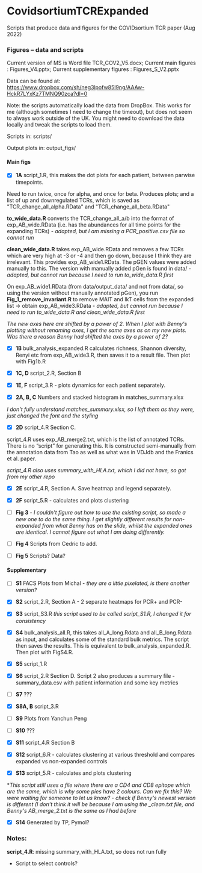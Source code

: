 # CovidsortiumTCRExpanded
Scripts that produce data and figures for the COVIDsortium TCR paper (Aug 2022)

### Figures – data and scripts

Current version of MS is Word file TCR_COV2_V5.docx; Current main figures : Figures_V4.pptx; Current supplementary figures : Figures_S_V2.pptx 

Data can be found at: https://www.dropbox.com/sh/neg3lpofw85l9ng/AAAw-HckR7LYxKz7TMNQ90zca?dl=0

Note: the scripts automatically load the data from DropBox. This works for me (although sometimes I need to change the timeout), but does not seem to always work outside of the UK. You might need to download the data locally and tweak the scripts to load them.

Scripts in: scripts/

Output plots in: output_figs/

#### Main figs
- [x] **1A** script_1.R, this makes the dot plots for each patient, between parwise timepoints. 

Need to run twice, once for alpha, and once for beta. Produces plots; and a list of up and downregulated TCRs, which is saved as "TCR_change_all_alpha.RData" and "TCR_change_all_beta.RData"

**to_wide_data.R** converts the TCR_change_all_a/b into the format of exp_AB_wide.RData (i.e. has the abundances for all time points for the expanding TCRs) - *adapted, but I am missing a PCR_positive.csv file so cannot run*

**clean_wide_data.R** takes exp_AB_wide.RData and removes a few TCRs which are very high at -3 or -4 and then go down, because I think they are irrelevant. This provides  exp_AB_wide1.RData. The pGEN values were added manually to this. The version with manually added pGen is found in data/ - *adapted, but cannot run because I need to run to_wide_data.R first*

On exp_AB_wide1.RData (from data/output_data/ and not from data/, so using the version without manually annotated pGen), you run **Fig_1_remove_invariant.R** to remove MAIT and IkT cells from the expanded list -> obtain exp_AB_wide3.RData - *adapted, but cannot run because I need to run to_wide_data.R and clean_wide_data.R first*

*The new axes here are shifted by a power of 2. When I plot with Benny's plotting without renaming axes, I get the same axes as on my new plots. Was there a reason Benny had shifted the axes by a power of 2?*

- [x] **1B** bulk_analysis_expanded.R calculates richness, Shannon diversity, Renyi etc from exp_AB_wide3.R, then saves it to a result file. Then plot with Fig1b.R

- [x] **1C, D** script_2.R, Section B

- [x] **1E, F** script_3.R - plots dynamics for each patient separately.

- [x] **2A, B, C** Numbers and stacked histogram in matches_summary.xlsx 

*I don't fully understand matches_summary.xlsx, so I left them as they were, just changed the font and the styling*

- [x] **2D** script_4.R Section C. 

script_4.R uses exp_AB_merge2.txt, which is the list of annotated TCRs. There is no “script” for generating this. It is constructed semi-manually from the annotation data from Tao as well as what was in VDJdb and the Franics et al. paper.

*script_4.R also uses summary_with_HLA.txt, which I did not have, so got from my other repo*

- [x] **2E** script_4.R, Section A. Save heatmap and legend separately.

- [x] **2F** script_5.R - calculates and plots clustering

- [ ] **Fig 3** - *I couldn't figure out how to use the existing script, so made a new one to do the same thing. I get slightly different results for non-expanded from what Benny has on the slide, whilst the expanded ones are identical. I cannot figure out what I am doing differently.*

- [ ] **Fig 4** Scripts from Cedric to add.

- [ ] **Fig 5** Scripts? Data?

#### Supplementary

- [ ] **S1** FACS Plots from Michal - *they are a little pixelated, is there another version?*

- [x] **S2** script_2.R, Section A - 2 separate heatmaps for PCR+ and PCR-

- [x] **S3** script_S3.R *this script used to be called script_S1.R, I changed it for consistency*

- [x] **S4** bulk_analysis_all.R, this takes all_A_long.Rdata and all_B_long.Rdata as input, and calculates some of the standard bulk metrics. The script then saves the results. This is equivalent to bulk_analysis_expanded.R. Then plot with FigS4.R.

- [x] **S5** script_1.R

- [x] **S6** script_2.R Section D. Script 2 also produces a summary file - summary_data.csv with patient information and some key metrics

- [ ] **S7** ???

- [x] **S8A, B** script_3.R

- [ ] **S9** Plots from Yanchun Peng

- [ ] **S10** ???

- [x] **S11** script_4.R Section B

- [x] **S12** script_6.R - calculates clustering at various threshold and compares expanded vs non-expanded controls

- [x] **S13** script_5.R - calculates and plots clustering

**This script still uses a file where there are a CD4 and CD8 epitope which are the same, which is why some pies have 2 colours. Can we fix this? We were waiting for someone to let us know? - check if Benny's newest version is different (I don't think it will be because I am using the _clean.txt file, and Benny's AB_merge_2.txt is the same as I had before*

- [x] **S14** Generated by TP, Pymol?

### Notes:

**script_4.R**: missing summary_with_HLA.txt, so does not run fully

- Script to select controls?